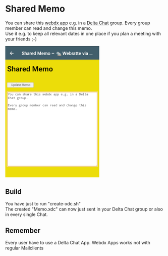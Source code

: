 # Shared Memo

You can share this [webdx app](https://github.com/webxdc) e.g. in a [Delta Chat](https://github.com/deltachat/) group.
Every group member can read and change this memo.
<br>
Use it e.g. to keep all relevant dates in one place if you plan a meeting with your friends ;-)

<img alt="Screenshot" src="docs/images/Memo_Screenshot.png" width="298" />

## Build

You have just to run "create-xdc.sh"
<br>
The created "Memo.xdc" can now just sent in your Delta Chat group or also in every single Chat.

## Remember
Every user have to use a Delta Chat App. Webdx Apps works not with regular Mailclients

